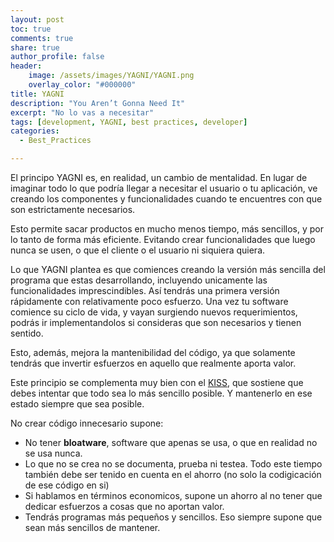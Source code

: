 ```yaml
---
layout: post
toc: true
comments: true
share: true
author_profile: false
header:
    image: /assets/images/YAGNI/YAGNI.png
    overlay_color: "#000000"
title: YAGNI
description: "You Aren’t Gonna Need It"
excerpt: "No lo vas a necesitar"
tags: [development, YAGNI, best practices, developer]
categories: 
  - Best_Practices

---  
```


El principo YAGNI es, en realidad, un cambio de mentalidad. En lugar de imaginar todo lo que podría llegar a necesitar el usuario o tu aplicación, ve creando los componentes y funcionalidades cuando te encuentres con que son estrictamente necesarios.

Esto permite sacar productos en mucho menos tiempo, más sencillos, y por lo tanto de forma más eficiente. Evitando crear funcionalidades que luego nunca se usen, o que el cliente o el usuario ni siquiera quiera.

Lo que YAGNI plantea es que comiences creando la versión más sencilla del programa que estas desarrollando, incluyendo unicamente las funcionalidades imprescindibles. Así tendrás una primera versión rápidamente con relativamente poco esfuerzo. Una vez tu software comience su ciclo de vida, y vayan surgiendo nuevos requerimientos, podrás ir implementandolos si consideras que son necesarios y tienen sentido.

Esto, además, mejora la mantenibilidad del código, ya que solamente tendrás que invertir esfuerzos en aquello que realmente aporta valor.

Este principio se complementa muy bien con el [KISS](https://lacodeteca.com/best_practices/kiss/), que sostiene que debes intentar que todo sea lo más sencillo posible. Y mantenerlo en ese estado siempre que sea posible.

No crear código innecesario supone:

- No tener __bloatware__, software que apenas se usa, o que en realidad no se usa nunca.
- Lo que no se crea no se documenta, prueba ni testea. Todo este tiempo también debe ser tenido en cuenta en el ahorro (no solo la codigicación de ese código en si)
- Si hablamos en términos economicos, supone un ahorro al no tener que dedicar esfuerzos a cosas que no aportan valor.
- Tendrás programas más pequeños y sencillos. Eso siempre supone que sean más sencillos de mantener.
